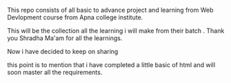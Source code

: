 <p>This repo consists of all basic to advance project and learning from Web Devlopment course from Apna college institute.</p>
  <p>This will be the collection all the learning i will make from their batch . Thank you Shradha Ma'am for all the learnings.</p>
<p>Now i have decided to keep on sharing </p>
this point is to mention that i have completed a little basic of html and will soon master all the requirements.
